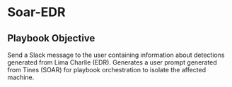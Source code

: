 # Soar-EDR
## Playbook Objective
Send a Slack message to the user containing information about detections generated from Lima Charlie (EDR).  Generates a user prompt generated from Tines (SOAR) for playbook orchestration to isolate the affected machine.
